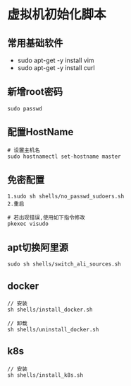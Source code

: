 # 虚拟机初始化脚本

## 常用基础软件
- sudo apt-get -y install vim
- sudo apt-get -y install curl

## 新增root密码
```
sudo passwd
```

## 配置HostName
```
# 设置主机名
sudo hostnamectl set-hostname master
```

## 免密配置
```
1.sudo sh shells/no_passwd_sudoers.sh
2.重启

# 若出现错误,使用如下指令修改
pkexec visudo
```

## apt切换阿里源
```
sudo sh shells/switch_ali_sources.sh
```

## docker
```
// 安装
sh shells/install_docker.sh

// 卸载
sh shells/uninstall_docker.sh
```

## k8s
```
// 安装
sh shells/install_k8s.sh
```